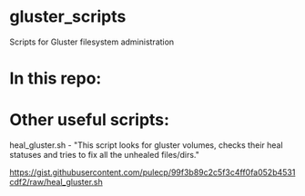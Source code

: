 # gluster_scripts
Scripts for Gluster filesystem administration


# In this repo:



# Other useful scripts:

heal_gluster.sh - "This script looks for gluster volumes, checks their heal statuses and tries to fix all the unhealed files/dirs."

https://gist.githubusercontent.com/pulecp/99f3b89c2c5f3c4ff0fa052b4531cdf2/raw/heal_gluster.sh
